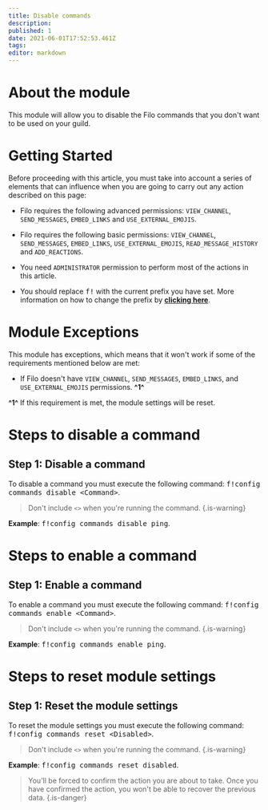 ```yaml
---
title: Disable commands
description:
published: 1
date: 2021-06-01T17:52:53.461Z
tags:
editor: markdown
---
```


# About the module

This module will allow you to disable the Filo commands that you don't want to be used on your guild.

# Getting Started

Before proceeding with this article, you must take into account a series of elements that can influence when you are going to carry out any action described on this page:

- Filo requires the following advanced permissions: ``VIEW_CHANNEL``, ``SEND_MESSAGES``, ``EMBED_LINKS`` and ``USE_EXTERNAL_EMOJIS``.

- Filo requires the following basic permissions: ``VIEW_CHANNEL``, ``SEND_MESSAGES``, ``EMBED_LINKS``, ``USE_EXTERNAL_EMOJIS``, ``READ_MESSAGE_HISTORY`` and ``ADD_REACTIONS``.

- You need ``ADMINISTRATOR`` permission to perform most of the actions in this article.

- You should replace <kbd>f!</kbd> with the current prefix you have set. More information on how to change the prefix by **[clicking here](en/modules/prefix)**.

# Module Exceptions

This module has exceptions, which means that it won't work if some of the requirements mentioned below are met:

- If Filo doesn't have ``VIEW_CHANNEL``, ``SEND_MESSAGES``, ``EMBED_LINKS``, and ``USE_EXTERNAL_EMOJIS`` permissions. **^1^**

**^1^** If this requirement is met, the module settings will be reset.

# Steps to disable a command

## **Step 1**: Disable a command

To disable a command you must execute the following command: <kbd>f!config commands disable \<Command></kbd>.

> Don't include ``<>`` when you're running the command.
{.is-warning}

**Example**: <kbd>f!config commands disable ping</kbd>.

# Steps to enable a command

## **Step 1**: Enable a command

To enable a command you must execute the following command: <kbd>f!config commands enable \<Command></kbd>.

> Don't include ``<>`` when you're running the command.
{.is-warning}

**Example**: <kbd>f!config commands enable ping</kbd>.

# Steps to reset module settings

## **Step 1**: Reset the module settings

To reset the module settings you must execute the following command: <kbd>f!config commands reset \<Disabled></kbd>.

> Don't include ``<>`` when you're running the command.
{.is-warning}

**Example**: <kbd>f!config commands reset disabled</kbd>.

> You'll be forced to confirm the action you are about to take. Once you have confirmed the action, you won't be able to recover the previous data.
{.is-danger}
